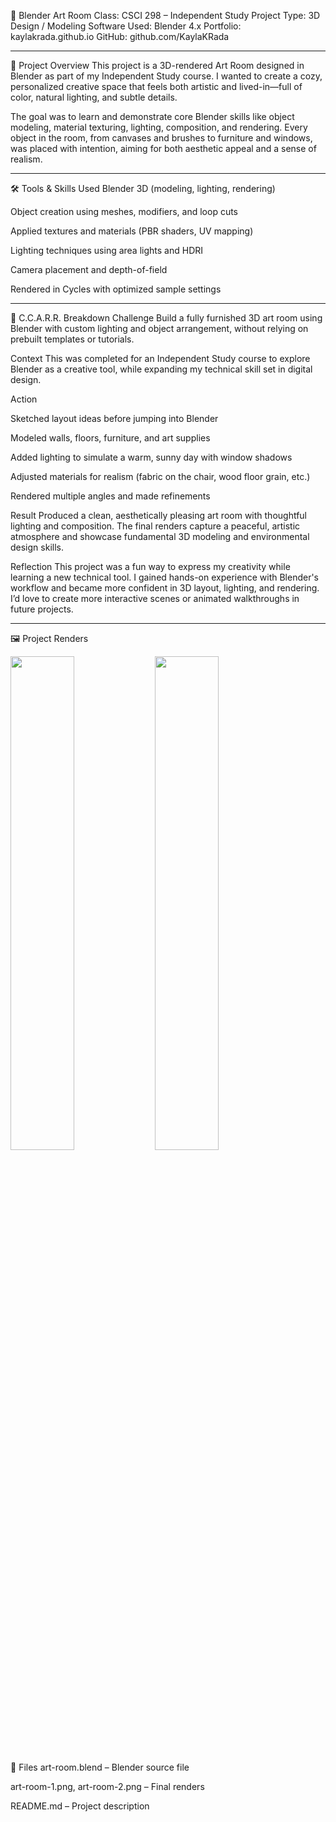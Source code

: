 🧱 Blender Art Room
Class: CSCI 298 – Independent Study
Project Type: 3D Design / Modeling
Software Used: Blender 4.x
Portfolio: kaylakrada.github.io
GitHub: github.com/KaylaKRada

---

🎨 Project Overview
This project is a 3D-rendered Art Room designed in Blender as part of my Independent Study course. I wanted to create a cozy, personalized creative space that feels both artistic and lived-in—full of color, natural lighting, and subtle details.

The goal was to learn and demonstrate core Blender skills like object modeling, material texturing, lighting, composition, and rendering. Every object in the room, from canvases and brushes to furniture and windows, was placed with intention, aiming for both aesthetic appeal and a sense of realism.

---

🛠️ Tools & Skills Used
Blender 3D (modeling, lighting, rendering)

Object creation using meshes, modifiers, and loop cuts

Applied textures and materials (PBR shaders, UV mapping)

Lighting techniques using area lights and HDRI

Camera placement and depth-of-field

Rendered in Cycles with optimized sample settings

---

🧩 C.C.A.R.R. Breakdown
Challenge
Build a fully furnished 3D art room using Blender with custom lighting and object arrangement, without relying on prebuilt templates or tutorials.

Context
This was completed for an Independent Study course to explore Blender as a creative tool, while expanding my technical skill set in digital design.

Action

Sketched layout ideas before jumping into Blender

Modeled walls, floors, furniture, and art supplies

Added lighting to simulate a warm, sunny day with window shadows

Adjusted materials for realism (fabric on the chair, wood floor grain, etc.)

Rendered multiple angles and made refinements

Result
Produced a clean, aesthetically pleasing art room with thoughtful lighting and composition. The final renders capture a peaceful, artistic atmosphere and showcase fundamental 3D modeling and environmental design skills.

Reflection
This project was a fun way to express my creativity while learning a new technical tool. I gained hands-on experience with Blender's workflow and became more confident in 3D layout, lighting, and rendering. I’d love to create more interactive scenes or animated walkthroughs in future projects.

--- 

🖼️ Project Renders

<p float="left"> <img src="art-room-1.png" width="45%" /> <img src="art-room-2.png" width="45%" /> </p>
📁 Files
art-room.blend – Blender source file

art-room-1.png, art-room-2.png – Final renders

README.md – Project description


